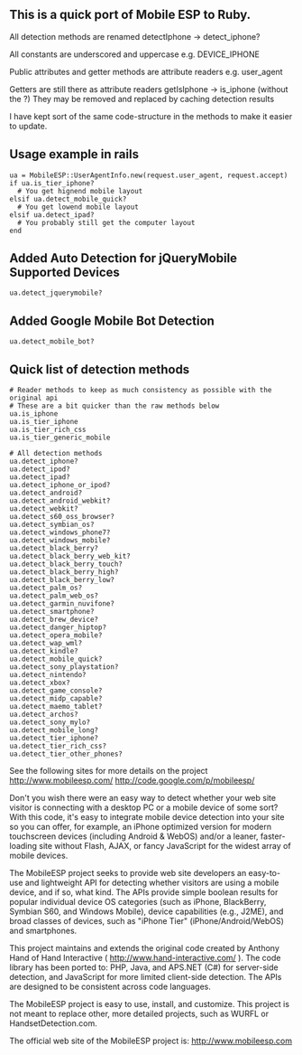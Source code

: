This is a quick port of Mobile ESP to Ruby.
-------------------------------------------

All detection methods are renamed
detectIphone -> detect_iphone?

All constants are underscored and uppercase
e.g. DEVICE_IPHONE

Public attributes and getter methods are attribute readers
e.g. user_agent

Getters are still there as attribute readers
getIsIphone -> is_iphone (without the ?)
They may be removed and replaced by caching detection results

I have kept sort of the same code-structure in the methods to make it easier to update.

Usage example in rails
----------------------

    ua = MobileESP::UserAgentInfo.new(request.user_agent, request.accept)
    if ua.is_tier_iphone?
      # You get hignend mobile layout
    elsif ua.detect_mobile_quick?
      # You get lowend mobile layout
    elsif ua.detect_ipad?
      # You probably still get the computer layout
    end

Added Auto Detection for jQueryMobile Supported Devices
-------------------------------------------------------
	ua.detect_jquerymobile?

Added Google Mobile Bot Detection
-------------------------------------------------------
	ua.detect_mobile_bot?

Quick list of detection methods
-------------------------------

    # Reader methods to keep as much consistency as possible with the original api
    # These are a bit quicker than the raw methods below
    ua.is_iphone
    ua.is_tier_iphone
    ua.is_tier_rich_css
    ua.is_tier_generic_mobile
    
    # All detection methods
    ua.detect_iphone?
    ua.detect_ipod?
    ua.detect_ipad?
    ua.detect_iphone_or_ipod?
    ua.detect_android?
    ua.detect_android_webkit?
    ua.detect_webkit?
    ua.detect_s60_oss_browser?
    ua.detect_symbian_os?
    ua.detect_windows_phone7?
    ua.detect_windows_mobile?
    ua.detect_black_berry?
    ua.detect_black_berry_web_kit?
    ua.detect_black_berry_touch?
    ua.detect_black_berry_high?
    ua.detect_black_berry_low?
    ua.detect_palm_os?
    ua.detect_palm_web_os?
    ua.detect_garmin_nuvifone?
    ua.detect_smartphone?
    ua.detect_brew_device?
    ua.detect_danger_hiptop?
    ua.detect_opera_mobile?
    ua.detect_wap_wml?
    ua.detect_kindle?
    ua.detect_mobile_quick?
    ua.detect_sony_playstation?
    ua.detect_nintendo?
    ua.detect_xbox?
    ua.detect_game_console?
    ua.detect_midp_capable?
    ua.detect_maemo_tablet?
    ua.detect_archos?
    ua.detect_sony_mylo?
    ua.detect_mobile_long?
    ua.detect_tier_iphone?
    ua.detect_tier_rich_css?
    ua.detect_tier_other_phones?



See the following sites for more details on the project
http://www.mobileesp.com/
http://code.google.com/p/mobileesp/


Don't you wish there were an easy way to detect whether your web site visitor is connecting with a desktop PC or a mobile device of some sort? With this code, it's easy to integrate mobile device detection into your site so you can offer, for example, an iPhone optimized version for modern touchscreen devices (including Android & WebOS) and/or a leaner, faster-loading site without Flash, AJAX, or fancy JavaScript for the widest array of mobile devices.

The MobileESP project seeks to provide web site developers an easy-to-use and lightweight API for detecting whether visitors are using a mobile device, and if so, what kind. The APIs provide simple boolean results for popular individual device OS categories (such as iPhone, BlackBerry, Symbian S60, and Windows Mobile), device capabilities (e.g., J2ME), and broad classes of devices, such as "iPhone Tier" (iPhone/Android/WebOS) and smartphones.

This project maintains and extends the original code created by Anthony Hand of Hand Interactive ( http://www.hand-interactive.com/ ). The code library has been ported to: PHP, Java, and APS.NET (C#) for server-side detection, and JavaScript for more limited client-side detection. The APIs are designed to be consistent across code languages.

The MobileESP project is easy to use, install, and customize. This project is not meant to replace other, more detailed projects, such as WURFL or HandsetDetection.com.

The official web site of the MobileESP project is: http://www.mobileesp.com

